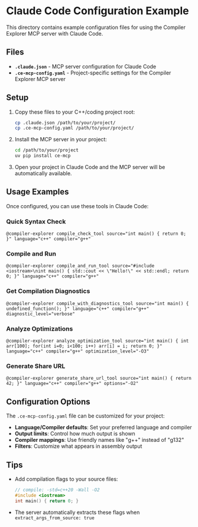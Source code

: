 # Claude Code Configuration Example

This directory contains example configuration files for using the Compiler Explorer MCP server with Claude Code.

## Files

- **`.claude.json`** - MCP server configuration for Claude Code
- **`.ce-mcp-config.yaml`** - Project-specific settings for the Compiler Explorer MCP server

## Setup

1. Copy these files to your C++/coding project root:
   ```bash
   cp .claude.json /path/to/your/project/
   cp .ce-mcp-config.yaml /path/to/your/project/
   ```

2. Install the MCP server in your project:
   ```bash
   cd /path/to/your/project
   uv pip install ce-mcp
   ```

3. Open your project in Claude Code and the MCP server will be automatically available.

## Usage Examples

Once configured, you can use these tools in Claude Code:

### Quick Syntax Check
```
@compiler-explorer compile_check_tool source="int main() { return 0; }" language="c++" compiler="g++"
```

### Compile and Run
```
@compiler-explorer compile_and_run_tool source="#include <iostream>\nint main() { std::cout << \"Hello!\" << std::endl; return 0; }" language="c++" compiler="g++"
```

### Get Compilation Diagnostics
```
@compiler-explorer compile_with_diagnostics_tool source="int main() { undefined_function(); }" language="c++" compiler="g++" diagnostic_level="verbose"
```

### Analyze Optimizations
```
@compiler-explorer analyze_optimization_tool source="int main() { int arr[100]; for(int i=0; i<100; i++) arr[i] = i; return 0; }" language="c++" compiler="g++" optimization_level="-O3"
```

### Generate Share URL
```
@compiler-explorer generate_share_url_tool source="int main() { return 42; }" language="c++" compiler="g++" options="-O2"
```

## Configuration Options

The `.ce-mcp-config.yaml` file can be customized for your project:

- **Language/Compiler defaults**: Set your preferred language and compiler
- **Output limits**: Control how much output is shown
- **Compiler mappings**: Use friendly names like "g++" instead of "g132"
- **Filters**: Customize what appears in assembly output

## Tips

- Add compilation flags to your source files:
  ```cpp
  // compile: -std=c++20 -Wall -O2
  #include <iostream>
  int main() { return 0; }
  ```

- The server automatically extracts these flags when `extract_args_from_source: true`